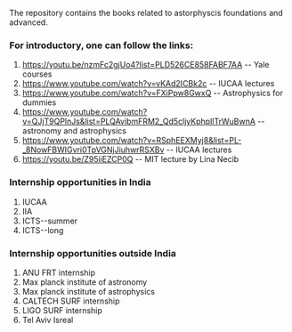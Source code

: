 The repository contains the books related to astorphyscis foundations and advanced.

### For introductory, one can follow the links: 
1. https://youtu.be/nzmFc2gjUo4?list=PLD526CE858FABF7AA -- Yale courses
2. https://www.youtube.com/watch?v=vKAd2ICBk2c -- IUCAA lectures
3. https://www.youtube.com/watch?v=FXiPpw8GwxQ -- Astrophysics for dummies
4. https://www.youtube.com/watch?v=QJjT9QPlnJs&list=PLQAvibmFRM2_Qd5cljyKphpIlTrWuBwnA -- astronomy and astrophysics
5. https://www.youtube.com/watch?v=RSphEEXMyj8&list=PL-_8NowFBWIGvri0TpVGNjJiuhwrRSXBv -- IUCAA lectures
6. https://youtu.be/Z95iiEZCP0Q -- MIT lecture by Lina Necib


### Internship opportunities in India
1. IUCAA 
2. IIA 
3. ICTS--summer 
4. ICTS--long

### Internship opportunities outside India
1. ANU FRT internship
2. Max planck institute of astronomy 
3. Max planck institute of astrophysics
4. CALTECH SURF internship
5. LIGO SURF internship
6. Tel Aviv Isreal

